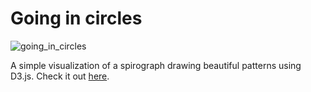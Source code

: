 # Going in circles

![going_in_circles](https://user-images.githubusercontent.com/19192142/216047590-51445b48-e902-46d4-b441-c8ed0ad56bbc.gif)

A simple visualization of a spirograph drawing beautiful patterns using D3.js. Check it out [here](https://winniecp.github.io/going_in_circles/spirograph.html).

